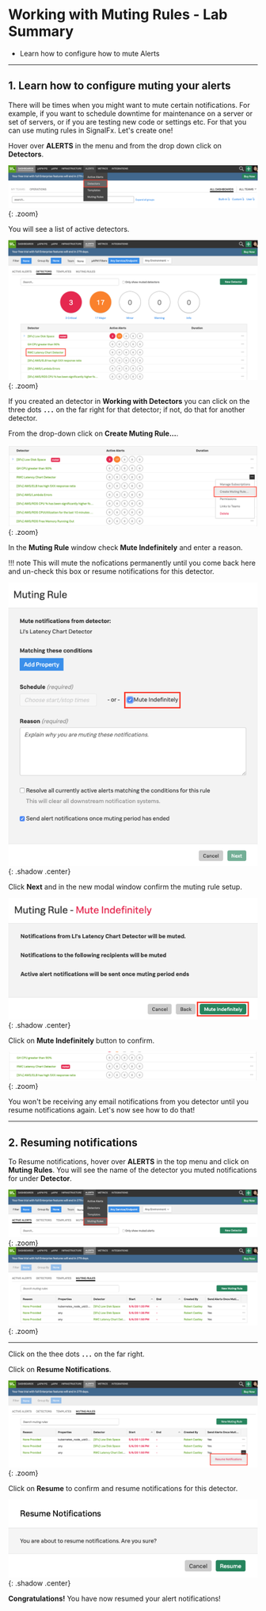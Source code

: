 # Working with Muting Rules - Lab Summary

* Learn how to configure how to mute Alerts
  
---

## 1. Learn how to configure muting your alerts

There will be times when you might want to mute certain notifications. For example, if you want to schedule downtime for maintenance on a server or set of servers, or if you are testing new code or settings etc. For that you can use muting rules in SignalFx. Let's create one!

Hover over **ALERTS** in the menu and from the drop down click on **Detectors**.

![Detectors](../images/detectors/detectors-menu.png){: .zoom}

You will see a list of active detectors.

![Detectors](../images/detectors/detector-list.png){: .zoom}

If you created an detector in **Working with Detectors** you can click on the three dots **`...`** on the far right for that detector; if not, do that for another detector.  

From the drop-down click on **Create Muting Rule...**.

![Create Muting Rule](../images/detectors/create-muting-rule.png){: .zoom}

In the **Muting Rule** window check **Mute Indefinitely** and enter a reason.

!!! note
    This will mute the nofications permanently until you come back here and un-check this box or resume notifications for this detector.

![Mute Indefinitely](../images/detectors/mute-indefinitely.png){: .shadow .center}

Click **Next** and in the new modal window confirm the muting rule setup.

![Confirm Rule](../images/detectors/confirm-rule.png){: .shadow .center}

Click on **Mute Indefinitely** button to confirm.

![List muted rule](../images/detectors/alert-muted.png){: .zoom}

You won't be receiving any email notifications from you detector until you resume notifications again. Let's now see how to do that!

---

## 2. Resuming notifications

To Resume notifications, hover over **ALERTS** in the top menu and click on **Muting Rules**. You will see the name of the detector you muted notifications for under **Detector**.

![Resume](../images/detectors/muting-rules-menu.png){: .zoom}
![Resume](../images/detectors/muting-list.png){: .zoom}

---

Click on the thee dots **`...`** on the far right.

Click on **Resume Notifications**.

![Resume](../images/detectors/resume-notifications.png){: .zoom}

Click on **Resume** to confirm and resume notifications for this detector.

![Resume](../images/detectors/resume.png){: .shadow .center}

**Congratulations!** You have now resumed your alert notifications!

